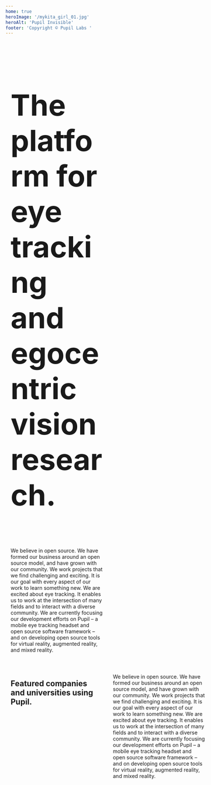 ```yaml
---
home: true
heroImage: '/mykita_girl_01.jpg'
heroAlt: 'Pupil Invisible'
footer: 'Copyright © Pupil Labs '
---
```


<div style="width:50%;padding:1em;">
  <h1 style="font-size:80px;">The platform for eye tracking and egocentric vision research.</h1>
</div>

<div style="width:50%;padding:1em;">
  <p>
    We believe in open source. We have formed our business around an open source model, and have grown with our community.
    We work projects that we find challenging and exciting. It is our goal with every aspect of our work to learn something new.
    We are excited about eye tracking. It enables us to work at the intersection of many fields and to interact with a diverse community.
    We are currently focusing our development efforts on Pupil – a mobile eye tracking headset and open source software framework
    – and on developing open source tools for virtual reality, augmented reality, and mixed reality.
  </p>
</div>

<div style="display:flex;">
  <div style="flex:0 0 50%;padding:1em;">
    <h2>Featured companies and universities using Pupil.</h2>
  </div>
   <div style="flex:0 0 50%;padding:1em;">
    <p>
      We believe in open source. We have formed our business around an open source model, and have grown with our community.
      We work projects that we find challenging and exciting. It is our goal with every aspect of our work to learn something new.
      We are excited about eye tracking. It enables us to work at the intersection of many fields and to interact with a diverse community.
      We are currently focusing our development efforts on Pupil – a mobile eye tracking headset and open source software framework
      – and on developing open source tools for virtual reality, augmented reality, and mixed reality.
    </p>
  </div>
</div>